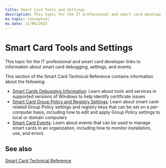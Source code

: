 ```yaml
---
title: Smart Card Tools and Settings 
description: This topic for the IT professional and smart card developer links to information about smart card debugging, settings, and events.
ms.topic: conceptual
ms.date: 11/06/2023
---
```


# Smart Card Tools and Settings

This topic for the IT professional and smart card developer links to information about smart card debugging, settings, and events.

This section of the Smart Card Technical Reference contains information about the following:

- [Smart Cards Debugging Information](smart-card-debugging-information.md): Learn about tools and services in supported versions of Windows to help identify certificate issues
- [Smart Card Group Policy and Registry Settings](smart-card-group-policy-and-registry-settings.md): Learn about smart card-related Group Policy settings and registry keys that can be set on a per-computer basis, including how to edit and apply Group Policy settings to local or domain computers
- [Smart Card Events](smart-card-events.md): Learn about events that can be used to manage smart cards in an organization, including how to monitor installation, use, and errors

## See also

[Smart Card Technical Reference](smart-card-windows-smart-card-technical-reference.md)
